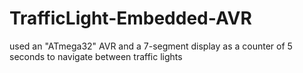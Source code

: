# TrafficLight-Embedded-AVR
used an "ATmega32" AVR and a 7-segment display as a counter of 5 seconds to navigate between traffic lights 
